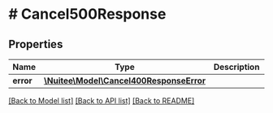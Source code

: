# # Cancel500Response

## Properties

Name | Type | Description | Notes
------------ | ------------- | ------------- | -------------
**error** | [**\Nuitee\Model\Cancel400ResponseError**](Cancel400ResponseError.md) |  | [optional]

[[Back to Model list]](../../README.md#models) [[Back to API list]](../../README.md#endpoints) [[Back to README]](../../README.md)
